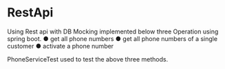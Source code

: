 # RestApi
Using Rest api with DB Mocking implemented below three Operation using spring boot.
● get all phone numbers
● get all phone numbers of a single customer
● activate a phone number

PhoneServiceTest used to test the above three methods.
